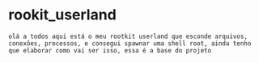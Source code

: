 # rookit_userland

```olá a todos aqui está o meu rootkit userland que esconde arquivos, conexões, processos, e consegui spawnar uma shell root, ainda tenho que elaborar como vai ser isso, essa é a base do projeto```
